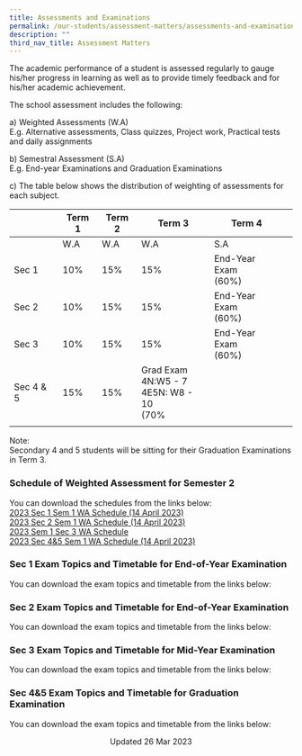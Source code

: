 ```yaml
---
title: Assessments and Examinations
permalink: /our-students/assessment-matters/assessments-and-examinations/
description: ""
third_nav_title: Assessment Matters
---
```

The academic performance of a student is assessed regularly to gauge his/her progress in learning as well as to provide timely feedback and for his/her academic achievement.

The school assessment includes the following:

a) Weighted Assessments (W.A) <br>
E.g. Alternative assessments, Class quizzes, Project work, Practical tests and daily assignments

b) Semestral Assessment (S.A) <br>
E.g. End-year Examinations and Graduation Examinations

c) The table below shows the distribution of weighting of assessments for each subject.

| | Term 1 | Term 2 |Term 3  | Term 4 |  | 
|---|---|---|---|---|---|
| | W.A | W.A |  W.A | S.A |
| Sec 1 | 10% | 15% | 15% | End-Year Exam<br>(60%) |
| Sec 2 | 10% | 15% | 15% | End-Year Exam<br>(60%) |
| Sec 3 | 10% | 15% | 15% | End-Year Exam<br>(60%) |
|Sec 4 &amp; 5|15%|15%|Grad Exam<br>4N:W5 - 7<br>4E5N: W8 - 10<br>(70%|
| | | | | | 

Note:&nbsp;<br>
Secondary 4 and 5 students will be sitting for their Graduation Examinations in Term 3. &nbsp;&nbsp;

### Schedule of Weighted Assessment for Semester 2

You can download the schedules from the links below:  
[2023 Sec 1 Sem 1 WA Schedule (14 April 2023)](/files/2023%20sec%201%20sem%201%20wa%20schedule%20(14%20april%202023).pdf)<br>
[2023 Sec 2 Sem 1 WA Schedule (14 April 2023)](/files/2023%20sec%202%20sem%201%20wa%20schedule%20(14%20april%202023).pdf)<br>[2023 Sem 1 Sec 3 WA Schedule](/files/2023%20Sem1%20Sec3%20WA%20PN%20Updated.pdf)<br>[2023 Sec 4&amp;5 Sem 1 WA Schedule (14 April 2023)](/files/2023%20sec%204&amp;5%20sem%201%20wa%20schedule%20(14%20april%202023).pdf)


### Sec 1 Exam Topics and Timetable for End-of-Year Examination

You can download the exam topics and timetable from the links below:  
  
### Sec 2 Exam Topics and Timetable for End-of-Year Examination
You can download the exam topics and timetable from the links below:

### Sec 3 Exam Topics and Timetable for Mid-Year Examination

You can download the exam topics and timetable from the links below:  

### Sec 4&amp;5 Exam Topics and Timetable for Graduation Examination

You can download the exam topics and timetable from the links below:  
  


<center> Updated 26 Mar 2023 </center>